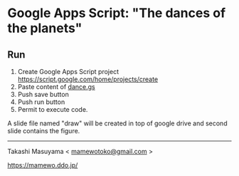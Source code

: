 Google Apps Script: "The dances of the planets"
===================================================

Run
-------

1. Create Google Apps Script project <https://script.google.com/home/projects/create>
2. Paste content of [dance.gs](dance.gs)
3. Push save button
4. Push run button
5. Permit to execute code.

A slide file named "draw" will be created in top of google drive and second slide contains the figure. 

----
Takashi Masuyama < mamewotoko@gmail.com >

https://mamewo.ddo.jp/
